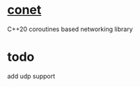 # [conet](https://github.com/abbycin/conet)
C++20 coroutines based networking library

# todo
add udp support
